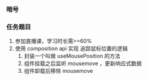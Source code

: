 ### 暗号

### 任务题目

1. 参加直播课，学习时长需>=60%
2. 使用 composition api 实现 追踪鼠标位置的逻辑
   1. 封装一个叫做 useMousePosition 的方法
   2. 组件挂载之后监听 mousemove ，更新响应式数据
   3. 组件卸载后移除 mousemove
